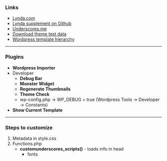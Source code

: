### Links
* [Lynda.com](http://www.lynda.com/WordPress-tutorials/WordPress-Building-Themes-from-Scratch-Using-Underscores/417653-2.html)
* [Lynda supplement on Github](https://github.com/mor10/popperscores)
* [Underscores.me](http://underscores.me)
* [Download theme test data](http://codex.wordpress.org/Theme_Unit_Test)
* [Wordpress template hierarchy](https://developer.wordpress.org/themes/basics/template-hierarchy/)

---

### Plugins
* __Wordpress Importer__
* Developer
    - __Debug Bar__
    - __Monster Widget__
    - __Regenerate Thumbnails__
    - __Theme Check__
    - wp-config.php -> WP_DEBUG = true (Wordpress Tools -> Developer -> Constants)
* __Show Current Template__

---

### Steps to customize
1. Metadata in style.css
2. Functions.php
    - __customunderscores_scripts()__ - loads info in head
        - fonts
